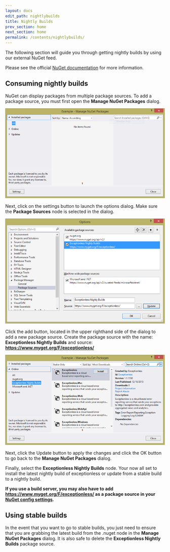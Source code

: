 ```yaml
---
layout: docs
edit_path: nightlybuilds
title: Nightly Builds
prev_section: home
next_section: home
permalink: /contents/nightlybuilds/
---
```


The following section will guide you through getting nightly builds by using our external NuGet feed.

Please see the official [NuGet documentation](http://docs.nuget.org/docs/start-here/Managing-NuGet-Packages-Using-The-Dialog "NuGet documentation") for more information.

## Consuming nightly builds

NuGet can display packages from multiple package sources. To add a package source, you must first open the **Manage NuGet Packages** dialog. 

![Manage NuGet Packages"](../images/nightlybuilds/manage.nuget.packages.png "Manage NuGet Packages")

Next, click on the settings button to launch the options dialog. Make sure the **Package Sources** node is selected in the dialog.

![Package Sources](../images/nightlybuilds/package.sources.png "Package Sources")

Click the add button, located in the upper righthand side of the dialog to add a new package source. Create the package source with the name: **Exceptionless Nightly Builds** and source: **https://www.myget.org/F/exceptionless/**

![Manage NuGet Packages Nightly Builds](../images/nightlybuilds/manage.nuget.packages.nightly.png "Manage NuGet Packages Nightly Builds")

Next, click the Update button to apply the changes and click the OK button to go back to the **Manage NuGet Packages** dialog. 

Finally, select the **Exceptionless Nightly Builds** node. Your now all set to install the latest nightly build of exceptionless or update from a stable build to a nightly build.

**If you use a build server, you may also have to add https://www.myget.org/F/exceptionless/ as a package source in your  [NuGet config settings](http://docs.nuget.org/docs/reference/nuget-config-settings).**

## Using stable builds

In the event that you want to go to stable builds, you just need to ensure that you are grabbing the latest build from the .nuget node in the **Manage NuGet Packages** dialog. It is also safe to delete the **Exceptionless Nightly Builds** package source.
